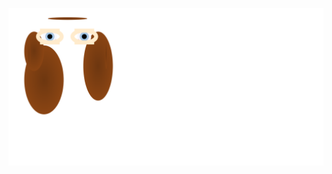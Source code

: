 <!-- 
Version 1.0.45
Built Fri Apr 19 2024 02:30:15 GMT+0000 (Coordinated Universal Time) 
-->

<div align="center">

[![Dylan](dylan.svg "Dylan")](./src/templates/dylan.svg.hbs.yaml "Click to View Source")

</div>
